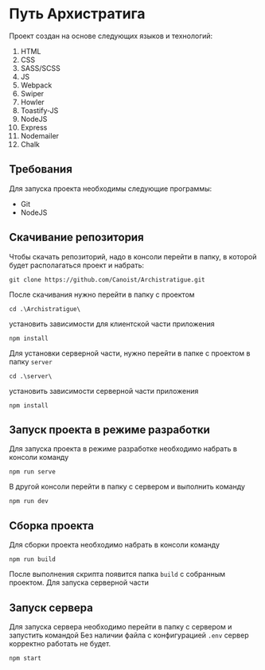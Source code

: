 # Путь Архистратига

Проект создан на основе следующих языков и технологий:

1. HTML
2. CSS
3. SASS/SCSS
4. JS
5. Webpack
6. Swiper
7. Howler
8. Toastify-JS
9. NodeJS
10. Express
11. Nodemailer
12. Chalk

## Требования

Для запуска проекта необходимы следующие программы:

-   Git
-   NodeJS

## Скачивание репозитория

Чтобы скачать репозиторий, надо в консоли перейти в папку, в которой будет располагаться проект и набрать:

```
git clone https://github.com/Canoist/Archistratigue.git
```

После скачивания нужно перейти в папку с проектом

```
cd .\Archistratigue\
```

установить зависимости для клиентской части приложения

```
npm install
```

Для установки серверной части, нужно перейти в папке с проектом в папку `server`

```
cd .\server\
```

установить зависимости серверной части приложения

```
npm install
```

## Запуск проекта в режиме разработки

Для запуска проекта в режиме разработке необходимо набрать в консоли команду

```
npm run serve
```

В другой консоли перейти в папку с сервером и выполнить команду

```
npm run dev
```

## Сборка проекта

Для сборки проекта необходимо набрать в консоли команду

```
npm run build
```

После выполнения скрипта появится папка `build` с собранным проектом.
Для запуска серверной части

## Запуск сервера

Для запуска сервера необходимо перейти в папку с сервером и запустить командой
Без наличии файла с конфигурацией `.env` сервер корректно работать не будет.

```
npm start
```
